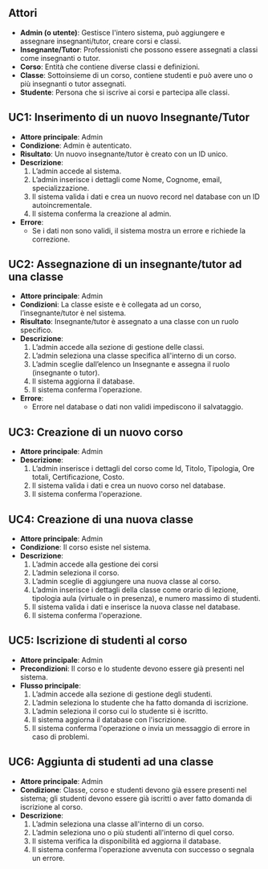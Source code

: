 ## Attori
- **Admin (o utente)**: Gestisce l'intero sistema, può aggiungere e assegnare insegnanti/tutor, creare corsi e classi.
- **Insegnante/Tutor**: Professionisti che possono essere assegnati a classi come insegnanti o tutor.
- **Corso**: Entità che contiene diverse classi e definizioni.
- **Classe**: Sottoinsieme di un corso, contiene studenti e può avere uno o più insegnanti o tutor assegnati.
- **Studente**: Persona che si iscrive ai corsi e partecipa alle classi.

## UC1: Inserimento di un nuovo Insegnante/Tutor
- **Attore principale**: Admin
- **Condizione**: Admin è autenticato.
- **Risultato**: Un nuovo insegnante/tutor è creato con un ID unico.
- **Descrizione**:
  1. L’admin accede al sistema.
  2. L’admin inserisce i dettagli come Nome, Cognome, email, specializzazione.
  3. Il sistema valida i dati e crea un nuovo record nel database con un ID autoincrementale.
  4. Il sistema conferma la creazione al admin.
- **Errore**:
  - Se i dati non sono validi, il sistema mostra un errore e richiede la correzione.

## UC2: Assegnazione di un insegnante/tutor ad una classe
- **Attore principale**: Admin
- **Condizioni**: La classe esiste e è collegata ad un corso, l’insegnante/tutor è nel sistema.
- **Risultato**: Insegnante/tutor è assegnato a una classe con un ruolo specifico.
- **Descrizione**:
  1. L’admin accede alla sezione di gestione delle classi.
  2. L’admin seleziona una classe specifica all'interno di un corso.
  3. L’admin sceglie dall’elenco un Insegnante e assegna il ruolo (insegnante o tutor).
  4. Il sistema aggiorna il database.
  5. Il sistema conferma l'operazione.
- **Errore**:
  - Errore nel database o dati non validi impediscono il salvataggio.

## UC3: Creazione di un nuovo corso
- **Attore principale**: Admin
- **Descrizione**:
  1. L’admin inserisce i dettagli del corso come Id, Titolo, Tipologia, Ore totali, Certificazione, Costo.
  2. Il sistema valida i dati e crea un nuovo corso nel database.
  3. Il sistema conferma l'operazione.

## UC4: Creazione di una nuova classe
- **Attore principale**: Admin
- **Condizione**: Il corso esiste nel sistema.
- **Descrizione**:
  1. L’admin accede alla gestione dei corsi
    2. L’admin seleziona il corso.
  3. L’admin sceglie di aggiungere una nuova classe al corso.
  4. L’admin inserisce i dettagli della classe come orario di lezione, tipologia aula (virtuale o in presenza), e numero massimo di studenti.
  5. Il sistema valida i dati e inserisce la nuova classe nel database.
  6. Il sistema conferma l'operazione.

## UC5: Iscrizione di studenti al corso
- **Attore principale**: Admin
- **Precondizioni**: Il corso e lo studente devono essere già presenti nel sistema.
- **Flusso principale**:
  1. L’admin accede alla sezione di gestione degli studenti.
  2. L’admin seleziona lo studente che ha fatto domanda di iscrizione.
  3. L’admin seleziona il corso cui lo studente si è iscritto.
  4. Il sistema aggiorna il database con l'iscrizione.
  5. Il sistema conferma l'operazione o invia un messaggio di errore in caso di problemi.

## UC6: Aggiunta di studenti ad una classe
- **Attore principale**: Admin
- **Condizione**: Classe, corso e studenti devono già essere presenti nel sistema; gli studenti devono essere già iscritti o aver fatto domanda di iscrizione al corso.
- **Descrizione**:
  1. L’admin seleziona una classe all'interno di un corso.
  2. L’admin seleziona uno o più studenti all'interno di quel corso.
  3. Il sistema verifica la disponibilità ed aggiorna il database.
  4. Il sistema conferma l'operazione avvenuta con successo o segnala un errore.

